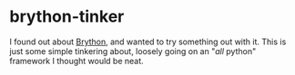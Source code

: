 # brython-tinker

I found out about [Brython](https://brython.info), and wanted to try something out with it. This is just some simple tinkering about, loosely going on an "_all_ python" framework I thought would be neat. 
